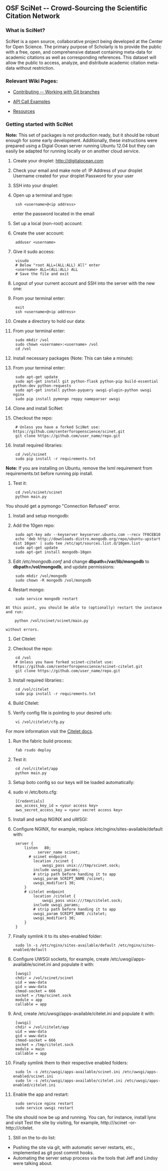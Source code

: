 ## OSF SciNet -- Crowd-Sourcing the Scientific Citation Network

### What is SciNet?

SciNet is a open source, collaborative project being developed at the Center for Open Science. The primary purpose of Scholarly is to provide the public with a free, open, and comprehensive dataset containing meta-data for academic citations as well as corresponding references. This dataset will allow the public to access, analyze, and distribute academic citation meta-data without restriction. 

### Relevant Wiki Pages:

* [Contributing -- Working with Git branches](https://github.com/centerforopenscience/scinet/wiki/Creating-and-using-branches-with-Git)

* [API Call Examples](https://github.com/centerforopenscience/scinet/wiki/API-Call-Examples)

* [Resources](https://github.com/centerforopenscience/scinet/wiki/Resources)

### Getting started with SciNet

**Note:** This set of packages is not production ready, but it should be robust enough for some early development. Additionally, these instructions were prepared using a Digial Ocean server running Ubuntu 12.04 but they can easily be adapted for running locally or on another cloud service.

1. Create your droplet:
    http://digitalocean.com

1. Check your email and make note of:
    IP Address of your droplet
    Username created for your droplet
    Password for your user

1. SSH into your droplet:

  1. Open up a terminal and type:

          ssh <username>@<ip address>
        enter the password located in the email
          
1. Set up a local (non-root) account:

  1. Create the user account:

          adduser <username>

  1. Give it sudo access:

          visudo
          # Below "root ALL=(ALL:ALL) All" enter
          <username> ALL=(ALL:ALL) ALL
          # Save the file and exit

1. Logout of your current account and SSH into the server with the new one:

  1. From your terminal enter:

          exit
          ssh <username>@<ip address>

1. Create a directory to hold our data:

  1. From your terminal enter:

          sudo mkdir /vol
          sudo chown <username>:<username> /vol
          cd /vol

1. Install necessary packages (Note: This can take a minute):

  1. From your terminal enter:

          sudo apt-get update
          sudo apt-get install git python-flask python-pip build-essential python-dev python-requests
          sudo apt-get install python-pyquery uwsgi-plugin-python uwsgi nginx
          sudo pip install pymongo reppy nameparser uwsgi

1. Clone and install SciNet:

  1. Checkout the repo:

          # Unless you have a forked SciNet use: https://github.com/centerforopenscience/scinet.git
          git clone https://github.com/user_name/repo.git

  1. Install required libraries:

          cd /vol/scinet
          sudo pip install -r requirements.txt

  **Note:** If you are installing on Ubuntu, remove the lxml requirement from requirements.txt before running pip install.

  1. Test it:

          cd /vol/scinet/scinet
          python main.py

  You should get a pymongo "Connection Refused" error.

1. Install and setup mongodb:

  1. Add the 10gen repo:

          sudo apt-key adv --keyserver keyserver.ubuntu.com --recv 7F0CEB10
          echo 'deb http://downloads-distro.mongodb.org/repo/ubuntu-upstart dist 10gen' | sudo tee /etc/apt/sources.list.d/10gen.list
          sudo apt-get update
          sudo apt-get install mongodb-10gen

  1. Edit */etc/mongodb.conf* and change **dbpath=/var/lib/mongodb** to **dbpath=/vol/mongodb**, and update permissions:

          sudo mkdir /vol/mongodb
          sudo chown -R mongodb /vol/mongodb

  1. Restart mongo:

          sudo service mongodb restart

    At this point, you should be able to (optionally) restart the instance and run:

        python /vol/scinet/scinet/main.py

    without errors.

1. Get Citelet:

  1. Checkout the repo:

          cd /vol
          # Unless you have forked scinet-citelet use: https://github.com/centerforopenscience/scinet-citelet.git
          git clone https://github.com/user_name/repo.git

  1. Install required libraries::

          cd /vol/citelet
          sudo pip install -r requirements.txt

1. Build Citelet:

  1. Verify config file is pointing to your desired urls:

          vi /vol/citelet/cfg.py

  For more information visit the [Citelet docs](https://github.com/jmcarp/citelet/blob/master/README.md).

  1. Run the fabric build process:

          fab rsudo deploy

  1. Test it:

          cd /vol/citelet/app
          python main.py

1. Setup boto config so our keys will be loaded automatically:

  1. sudo vi /etc/boto.cfg:

          [Credentials]
          aws_access_key_id = <your access key>
          aws_secret_access_key = <your secret access key>

1. Install and setup NGINX and uWSGI:

  1. Configure NGINX, for example, replace /etc/nginx/sites-available/default with:

          server {
              listen   80;
                    server_name scinet;
                # scinet endpoint
                  location /scinet {
                      uwsgi_pass unix:///tmp/scinet.sock;
                  include uwsgi_params;
                  # strip path before handing it to app
                  uwsgi_param SCRIPT_NAME /scinet;
                  uwsgi_modifier1 30;
              }
              # citelet endpoint
                  location /citelet {
                      uwsgi_pass unix:///tmp/citelet.sock;
                  include uwsgi_params;
                  # strip path before handing it to app
                  uwsgi_param SCRIPT_NAME /citelet;
                  uwsgi_modifier1 30;
              }
          }

  1. Finally symlink it to its sites-enabled folder:

          sudo ln -s /etc/nginx/sites-available/default /etc/nginx/sites-enabled/default

  1. Configure UWSGI sockets, for example, create /etc/uwsgi/apps-available/scinet.ini and populate it with:

          [uwsgi]
          chdir = /vol/scinet/scinet
          uid = www-data
          gid = www-data
          chmod-socket = 666
          socket = /tmp/scinet.sock
          module = app
          callable = app

  1. And, create /etc/uwsgi/apps-available/citelet.ini and populate it with:

          [uwsgi]
          chdir = /vol/citelet/app
          uid = www-data
          gid = www-data
          chmod-socket = 666
          socket = /tmp/citelet.sock
          module = main
          callable = app

  1. Finally symlink them to their respective enabled folders:

          sudo ln -s /etc/uwsgi/apps-available/scinet.ini /etc/uwsgi/apps-enabled/scinet.ini
          sudo ln -s /etc/uwsgi/apps-available/citelet.ini /etc/uwsgi/apps-enabled/citelet.ini

  1. Enable the app and restart:

          sudo service nginx restart
          sudo service uwsgi restart

  The site should now be up and running. You can, for instance, install lynx and visit Test the site by visiting, for example, http://<ip address>/scinet -or- http://<ip address>/citelet.

1. Still on the to-do list:

* Pushing the site via git, with automatic server restarts, etc., implemented as git post commit hooks.
* Automating the server setup process via the tools that Jeff and Lindsy were talking about.
